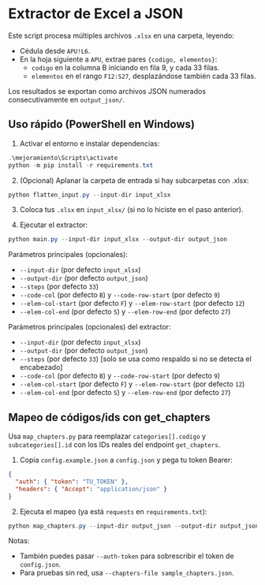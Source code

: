 # Extractor de Excel a JSON

Este script procesa múltiples archivos `.xlsx` en una carpeta, leyendo:
- Cédula desde `APU!L6`.
- En la hoja siguiente a `APU`, extrae pares `{codigo, elementos}`:
  - `codigo` en la columna B iniciando en fila 9, y cada 33 filas.
  - `elementos` en el rango `F12:S27`, desplazándose también cada 33 filas.

Los resultados se exportan como archivos JSON numerados consecutivamente en `output_json/`.

## Uso rápido (PowerShell en Windows)

1) Activar el entorno e instalar dependencias:

```powershell
.\mejoramiento\Scripts\activate
python -m pip install -r requirements.txt
```

2) (Opcional) Aplanar la carpeta de entrada si hay subcarpetas con .xlsx:

```powershell
python flatten_input.py --input-dir input_xlsx
```

3) Coloca tus `.xlsx` en `input_xlsx/` (si no lo hiciste en el paso anterior).

4) Ejecutar el extractor:

```powershell
python main.py --input-dir input_xlsx --output-dir output_json
```

Parámetros principales (opcionales):
- `--input-dir` (por defecto `input_xlsx`)
- `--output-dir` (por defecto `output_json`)
- `--steps` (por defecto `33`)
- `--code-col` (por defecto `B`) y `--code-row-start` (por defecto `9`)
- `--elem-col-start` (por defecto `F`) y `--elem-row-start` (por defecto `12`)
- `--elem-col-end` (por defecto `S`) y `--elem-row-end` (por defecto `27`)

Parámetros principales (opcionales) del extractor:
- `--input-dir` (por defecto `input_xlsx`)
- `--output-dir` (por defecto `output_json`)
- `--steps` (por defecto `33`) [solo se usa como respaldo si no se detecta el encabezado]
- `--code-col` (por defecto `B`) y `--code-row-start` (por defecto `9`)
- `--elem-col-start` (por defecto `F`) y `--elem-row-start` (por defecto `12`)
- `--elem-col-end` (por defecto `S`) y `--elem-row-end` (por defecto `27`)

## Mapeo de códigos/ids con get_chapters

Usa `map_chapters.py` para reemplazar `categories[].codigo` y `subcategories[].id` con los IDs reales del endpoint `get_chapters`.

1) Copia `config.example.json` a `config.json` y pega tu token Bearer:

```json
{
  "auth": { "token": "TU_TOKEN" },
  "headers": { "Accept": "application/json" }
}
```

2) Ejecuta el mapeo (ya está `requests` en `requirements.txt`):

```powershell
python map_chapters.py --input-dir output_json --output-dir output_json_mapped --config config.json --uris URIS.json
```

Notas:
- También puedes pasar `--auth-token` para sobrescribir el token de `config.json`.
- Para pruebas sin red, usa `--chapters-file sample_chapters.json`.
